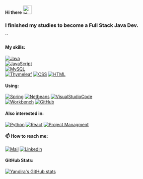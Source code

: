 #### Hi there <img src="https://user-images.githubusercontent.com/1303154/88677602-1635ba80-d120-11ea-84d8-d263ba5fc3c0.gif" width="28px" alt="hi">
### I finished my studies to become a Full Stack Java Dev.
``
#### My skills:
[![Java](https://img.shields.io/badge/Java-a30800?style=for-the-badge&logo=java&logoColor=white&labelColor=101010)]()
</br>
[![JavaScript](https://img.shields.io/badge/JavaScript-F7DF1E?style=for-the-badge&logo=javascript&logoColor=white&labelColor=101010)]()
</br>
[![MySQL](https://img.shields.io/badge/MySQL-4479A1?style=for-the-badge&logo=mysql&logoColor=white&labelColor=101010)]()
</br>
[![Thymeleaf](https://img.shields.io/badge/Thymeleaf-2f7548?style=for-the-badge&logo=thymeleaf&logoColor=white&labelColor=101010)]()
[![CSS](https://img.shields.io/badge/CSS-2f7548?style=for-the-badge)]()
[![HTML](https://img.shields.io/badge/HTML-2f7548?style=for-the-badge)]()

#### Using:

[![Spring](https://img.shields.io/badge/Spring-8e398e?style=for-the-badge&logo=spring&logoColor=white&labelColor=101010)]()
[![Netbeans](https://img.shields.io/badge/Netbeans-8e398e?style=for-the-badge)]()
[![VisualStudioCode](https://img.shields.io/badge/Visual_Studio_Code-8e398e?style=for-the-badge&logo=visualstudiocode&logoColor=white&labelColor=101010)]()
</br>
[![Workbench](https://img.shields.io/badge/Workbench-8e398e?style=for-the-badge)]()
[![GitHub](https://img.shields.io/badge/GitHub-8e398e?style=for-the-badge&logo=github&logoColor=white&labelColor=101010)]()

#### Also interested in:

[![Python](https://img.shields.io/badge/Python-a30800?style=for-the-badge&logo=python&logoColor=white&labelColor=101010)]()
[![React](https://img.shields.io/badge/React-2d9fc1?style=for-the-badge&logo=react&logoColor=white&labelColor=101010)]()
[![Project Managment](https://img.shields.io/badge/Project_Managment-2a8000?style=for-the-badge&logoColor=white&labelColor=101010)]()


#### 📫 How to reach me:</br>
[![Mail](https://img.shields.io/badge/-AnaMurinigo-c0392b?style=flat&labelColor=c0392b&logo=gmail&logoColor=white)](mailto:anamurinigo@gmail.com)
[![Linkedin](https://img.shields.io/badge/-AnaMurinigo-0e76a8?style=flat&labelColor=0e76a8&logo=linkedin&logoColor=white)](https://www.linkedin.com/in/ana-murinigo-1a0679219/)

#### GitHub Stats:
[![Yandira's GitHub stats](https://github-readme-stats.vercel.app/api?username=AnaMurinigo&hide=prs,issues&show_icons=true&theme=synthwave)](https://github.com/AnaMurinigo/github-readme-stats)
